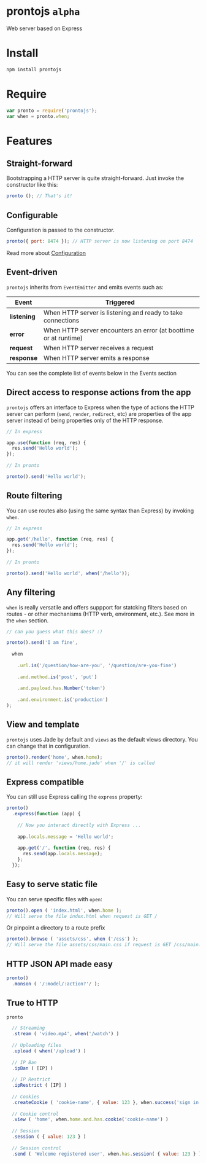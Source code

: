 prontojs `alpha`
========

Web server based on Express

# Install

```bash
npm install prontojs
```

# Require

```js
var pronto = require('prontojs');
var when = pronto.when;
```

# Features

## Straight-forward

Bootstrapping a HTTP server is quite straight-forward. Just invoke the constructor like this:

```js
pronto (); // That's it!
```

## Configurable

Configuration is passed to the constructor.

```js
pronto({ port: 8474 }); // HTTP server is now listening on port 8474
```

Read more about [Configuration](../../tree/docs/configuration.md)

## Event-driven

`prontojs` inherits from `EventEmitter` and emits events such as:

| Event | Triggered |
|-------|-----------|
| **listening** | When HTTP server is listening and ready to take connections |
| **error** | When HTTP server encounters an error (at boottime or at runtime) |
| **request** | When HTTP server receives a request |
| **response** | When HTTP server emits a response |

You can see the complete list of events below in the Events section

## Direct access to response actions from the app

`prontojs` offers an interface to Express when the type of actions the HTTP server can perform (`send`, `render`, `redirect`, etc) are properties of the app server instead of being properties only of the HTTP response.

```js
// In express

app.use(function (req, res) {
  res.send('Hello world');
});
  
// In pronto

pronto().send('Hello world');
```

## Route filtering

You can use routes also (using the same syntax than Express) by invoking `when`.

```js
// In express

app.get('/hello', function (req, res) {
  res.send('Hello world');
});
  
// In pronto

pronto().send('Hello world', when('/hello'));
```

## Any filtering

`when` is really versatile and offers suppport for statcking filters based on routes - or other mechanisms (HTTP verb, environment, etc.). See more in the `when` section.

```js
// can you guess what this does? :)

pronto().send('I am fine',
  
  when
    
    .url.is('/question/how-are-you', '/question/are-you-fine')
    
    .and.method.is('post', 'put')
    
    .and.payload.has.Number('token')
    
    .and.environment.is('production')
);
```

## View and template

`prontojs` uses Jade by default and `views` as the default views directory. You can change that in configuration.

```js
pronto().render('home', when.home);
// it will render 'views/home.jade' when '/' is called
```

## Express compatible

You can still use Express calling the `express` property:

```js
pronto()
  .express(function (app) {
    
    // Now you interact directly with Express ...
    
    app.locals.message = 'Hello world';
  
    app.get('/', function (req, res) {
      res.send(app.locals.message);
    };
  });
```

## Easy to serve static file

You can serve specific files with `open`:

```js
pronto().open ( 'index.html', when.home );
// Will serve the file index.html when request is GET /
```

Or pinpoint a directory to a route prefix

```js
pronto().browse ( 'assets/css', when ('/css') );
// Will serve the file assets/css/main.css if request is GET /css/main.css
```

## HTTP JSON API made easy

```js
pronto()
  .monson ( '/:model/:action?'/ );
```

## True to HTTP

```js
pronto

  // Streaming
  .stream ( 'video.mp4', when('/watch') )
  
  // Uploading files
  .upload ( when('/upload') )
  
  // IP Ban
  .ipBan ( [IP] )
  
  // IP Restrict
  .ipRestrict ( [IP] )
  
  // Cookies
  .createCookie ( 'cookie-name', { value: 123 }, when.success('sign in'))
  
  // Cookie control
  .view ( 'home', when.home.and.has.cookie('cookie-name') )
  
  // Session
  .session ( { value: 123 } )
  
  // Session control
  .send ( 'Welcome registered user', when.has.session( { value: 123 } ) )
```
  
